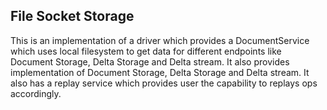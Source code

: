 ## File Socket Storage

This is an implementation of a driver which provides a DocumentService which uses local filesystem to get data for different endpoints like Document Storage, Delta Storage and Delta stream. It also provides implementation of Document Storage, Delta Storage and Delta stream. It also has a replay service which provides user the capability to replays ops accordingly. 